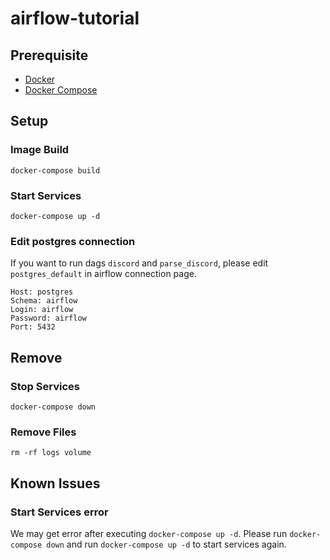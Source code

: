 # airflow-tutorial

## Prerequisite

* [Docker](https://docs.docker.com/desktop/)
* [Docker Compose](https://docs.docker.com/compose/install/)

## Setup

### Image Build

```
docker-compose build
```

### Start Services

```
docker-compose up -d
```

### Edit postgres connection

If you want to run dags `discord` and `parse_discord`, please edit `postgres_default` in airflow connection page.

```
Host: postgres
Schema: airflow
Login: airflow
Password: airflow
Port: 5432
```

## Remove

### Stop Services

```
docker-compose down
```

### Remove Files

```
rm -rf logs volume
```

## Known Issues

### Start Services error

We may get error after executing `docker-compose up -d`. Please run `docker-compose down` and run `docker-compose up -d` to start services again.

